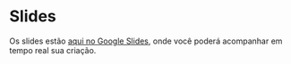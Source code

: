 # Slides

Os slides estão [aqui no Google Slides](https://docs.google.com/presentation/d/1_CHh_fTkzgxAnxB3MlZ5WRhTqMLViMk__jkCZiZ3IMA/edit?usp=sharing), onde você poderá acompanhar em tempo real sua criação.